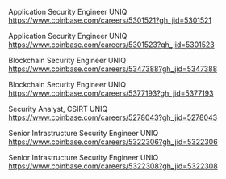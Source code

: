 Application Security Engineer UNIQ https://www.coinbase.com/careers/5301521?gh_jid=5301521

Application Security Engineer UNIQ https://www.coinbase.com/careers/5301523?gh_jid=5301523

Blockchain Security Engineer UNIQ https://www.coinbase.com/careers/5347388?gh_jid=5347388

Blockchain Security Engineer UNIQ https://www.coinbase.com/careers/5377193?gh_jid=5377193

Security Analyst, CSIRT UNIQ https://www.coinbase.com/careers/5278043?gh_jid=5278043

Senior Infrastructure Security Engineer  UNIQ https://www.coinbase.com/careers/5322306?gh_jid=5322306

Senior Infrastructure Security Engineer  UNIQ https://www.coinbase.com/careers/5322308?gh_jid=5322308

